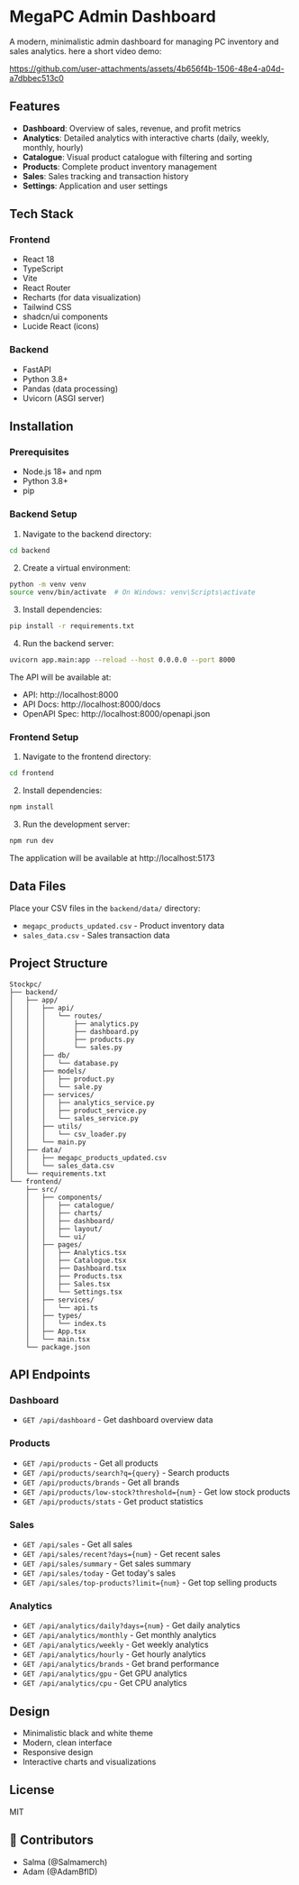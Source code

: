 # MegaPC Admin Dashboard

A modern, minimalistic admin dashboard for managing PC inventory and sales analytics.
here a short video demo:



https://github.com/user-attachments/assets/4b656f4b-1506-48e4-a04d-a7dbbec513c0






##  Features

- **Dashboard**: Overview of sales, revenue, and profit metrics
- **Analytics**: Detailed analytics with interactive charts (daily, weekly, monthly, hourly)
- **Catalogue**: Visual product catalogue with filtering and sorting
- **Products**: Complete product inventory management
- **Sales**: Sales tracking and transaction history
- **Settings**: Application and user settings

##  Tech Stack

### Frontend
- React 18
- TypeScript
- Vite
- React Router
- Recharts (for data visualization)
- Tailwind CSS
- shadcn/ui components
- Lucide React (icons)

### Backend
- FastAPI
- Python 3.8+
- Pandas (data processing)
- Uvicorn (ASGI server)

##  Installation

### Prerequisites
- Node.js 18+ and npm
- Python 3.8+
- pip

### Backend Setup

1. Navigate to the backend directory:
```bash
cd backend
```

2. Create a virtual environment:
```bash
python -m venv venv
source venv/bin/activate  # On Windows: venv\Scripts\activate
```

3. Install dependencies:
```bash
pip install -r requirements.txt
```

4. Run the backend server:
```bash
uvicorn app.main:app --reload --host 0.0.0.0 --port 8000
```

The API will be available at:
- API: http://localhost:8000
- API Docs: http://localhost:8000/docs
- OpenAPI Spec: http://localhost:8000/openapi.json

### Frontend Setup

1. Navigate to the frontend directory:
```bash
cd frontend
```

2. Install dependencies:
```bash
npm install
```

3. Run the development server:
```bash
npm run dev
```

The application will be available at http://localhost:5173

##  Data Files

Place your CSV files in the `backend/data/` directory:
- `megapc_products_updated.csv` - Product inventory data
- `sales_data.csv` - Sales transaction data

##  Project Structure

```
Stockpc/
├── backend/
│   ├── app/
│   │   ├── api/
│   │   │   └── routes/
│   │   │       ├── analytics.py
│   │   │       ├── dashboard.py
│   │   │       ├── products.py
│   │   │       └── sales.py
│   │   ├── db/
│   │   │   └── database.py
│   │   ├── models/
│   │   │   ├── product.py
│   │   │   └── sale.py
│   │   ├── services/
│   │   │   ├── analytics_service.py
│   │   │   ├── product_service.py
│   │   │   └── sales_service.py
│   │   ├── utils/
│   │   │   └── csv_loader.py
│   │   └── main.py
│   ├── data/
│   │   ├── megapc_products_updated.csv
│   │   └── sales_data.csv
│   └── requirements.txt
└── frontend/
    ├── src/
    │   ├── components/
    │   │   ├── catalogue/
    │   │   ├── charts/
    │   │   ├── dashboard/
    │   │   ├── layout/
    │   │   └── ui/
    │   ├── pages/
    │   │   ├── Analytics.tsx
    │   │   ├── Catalogue.tsx
    │   │   ├── Dashboard.tsx
    │   │   ├── Products.tsx
    │   │   ├── Sales.tsx
    │   │   └── Settings.tsx
    │   ├── services/
    │   │   └── api.ts
    │   ├── types/
    │   │   └── index.ts
    │   ├── App.tsx
    │   └── main.tsx
    └── package.json
```

##  API Endpoints

### Dashboard
- `GET /api/dashboard` - Get dashboard overview data

### Products
- `GET /api/products` - Get all products
- `GET /api/products/search?q={query}` - Search products
- `GET /api/products/brands` - Get all brands
- `GET /api/products/low-stock?threshold={num}` - Get low stock products
- `GET /api/products/stats` - Get product statistics

### Sales
- `GET /api/sales` - Get all sales
- `GET /api/sales/recent?days={num}` - Get recent sales
- `GET /api/sales/summary` - Get sales summary
- `GET /api/sales/today` - Get today's sales
- `GET /api/sales/top-products?limit={num}` - Get top selling products

### Analytics
- `GET /api/analytics/daily?days={num}` - Get daily analytics
- `GET /api/analytics/monthly` - Get monthly analytics
- `GET /api/analytics/weekly` - Get weekly analytics
- `GET /api/analytics/hourly` - Get hourly analytics
- `GET /api/analytics/brands` - Get brand performance
- `GET /api/analytics/gpu` - Get GPU analytics
- `GET /api/analytics/cpu` - Get CPU analytics

##  Design

- Minimalistic black and white theme
- Modern, clean interface
- Responsive design
- Interactive charts and visualizations

##  License

MIT

## 👥 Contributors
- Salma (@Salmamerch)
- Adam (@AdamBfID)
